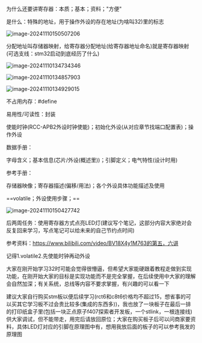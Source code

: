 为什么还要讲寄存器：本质；基本；资料；"方便"

是什么：特殊的地址，用于操作外设的存在地址(为啥叫32)里的标志

![image-20241110150507206](../../pictrue/image-20241110150507206.png)

分配地址叫存储器映射，给寄存器分配地址(给寄存器地址命名)就是寄存器映射(可选支线：stm32启动到底经历了什么)

![image-20241110134734346](../../pictrue/image-20241110134734346.png)

![image-20241110134857903](../../pictrue/image-20241110134857903.png)

![image-20241110134929015](../../pictrue/image-20241110134929015.png)



不占用内存：#define

易用性/可读性：封装



使能时钟(RCC-APB2外设时钟使能)；初始化外设(从对应章节找端口配置表)；操作外设



数据手册：

字母含义；基本信息(芯片/外设(概述里))；引脚定义；电气特性(设计时用)



参考手册：

存储器映像；寄存器描述(偏移/用法)；各个外设具体功能描述及使用



==volatile；外设使用步骤；==



![image-20241110150427742](../../pictrue/image-20241110150427742.png)



后两周任务：使用寄存器方式点亮LED灯(建议写个笔记，这部分内容大家绝对会反复回来学习，写点笔记可以给未来的自己节约点时间)

参考资料：https://www.bilibili.com/video/BV18X4y1M763的第五，六讲

记得1.volatile2.先使能时钟再动外设

大家在刚开始学习32时可能会觉得很懵逼，但希望大家能硬跟着教程走做到实现功能，在刚开始大家的目标是实现功能而不是完全掌握，在后续使用中大家的理解会自然加深；有关系统，总线等内容不要求掌握，有兴趣的可以看一下

建议大家自行购买stm板以便后续学习(rct6和c8t6价格均不超过15，想省事的可以买其它学习板不过会贵比较多(集成的东西多))，我也放了一块板子在最后一排的打印纸盒子里(包括一块正点原子f407探索者开发板，一个stlink，一根连接线)供大家调试，但不能带走，用完后请放回原位；大家在购买板子后可以问商家要资料，具体LED灯对应的引脚在原理图中有，想用我放后面的板子的可以参考我发的原理图